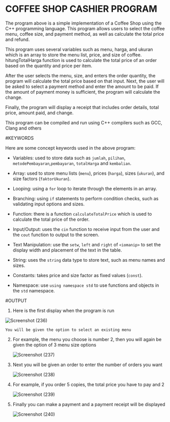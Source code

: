 # COFFEE SHOP CASHIER PROGRAM
  The program above is a simple implementation of a Coffee Shop using the C++ 
  programming language. This program allows users to select the coffee menu, 
  coffee size, and payment method, as well as calculate the total price and 
  refund.

  This program uses several variables such as menu, harga, and ukuran which is an 
  array to store the menu list, price, and size of coffee. hitungTotalHarga 
  function is used to calculate the total price of an order based on the quantity 
  and price per item.

  After the user selects the menu, size, and enters the order quantity, the 
  program will calculate the total price based on that input. Next, the user will 
  be asked to select a payment method and enter the amount to be paid. If the 
  amount of payment money is sufficient, the program will calculate the change.

  Finally, the program will display a receipt that includes order details, total 
  price, amount paid, and change.

  This program can be compiled and run using C++ compilers such as GCC, Clang and 
  others

  #KEYWORDS
  
  Here are some concept keywords used in the above program:
   - Variables: used to store data such as `jumlah`, `pilihan`, 
    `metodePembayaran`,`pembayaran`, `totalHarga` and `kembalian`.

   - Array: used to store menu lists (`menu`), prices (`harga`), sizes 
    (`ukuran`), and size factors (`faktorUkuran`).
   - Looping: using a `for` loop to iterate through the elements in an array.
   - Branching: using `if` statements to perform condition checks, such as 
     validating input options and sizes.
   - Function: there is a function `calculateTotalPrice` which is used to 
     calculate the total price of the order.
   - Input/Output: uses the `cin` function to receive input from the user and the 
    `cout` function to output to the screen.
   - Text Manipulation: use the `setw`, `left` and `right` of `<iomanip>` to set 
     the display width and placement of the text in the table.
   - String: uses the `string` data type to store text, such as menu names and 
     sizes.
   - Constants: takes price and size factor as fixed values (`const`).
   - Namespace: use `using namespace std` to use functions and objects in the 
    `std` namespace.

#OUTPUT

1.  Here is the first display when the program is run
   
   ![Screenshot (236)](https://github.com/babyshark27/program-kasir-coffeshop/assets/136563048/c2cd3f21-1890-456d-bf57-799eccca7e5a)

    You will be given the option to select an existing menu

2.  For example, the menu you choose is number 2, then you will again be given 
    the option of 3 menu size options
    
    ![Screenshot (237)](https://github.com/babyshark27/program-kasir-coffeshop/assets/136563048/41239b22-94eb-4d74-9177-20608245bb25)

3. Next you will be given an order to enter the number of orders you want
   
   ![Screenshot (238)](https://github.com/babyshark27/program-kasir-coffeshop/assets/136563048/763a9109-27a6-46e9-9b63-8c849d347d31)

4. For example, if you order 5 copies, the total price you have to pay and 2
   
   ![Screenshot (239)](https://github.com/babyshark27/program-kasir-coffeshop/assets/136563048/6b77358a-1b20-4eaf-a2d1-b17fd235fd9f)

5. Finally you can make a payment and a payment receipt will be displayed
    
   ![Screenshot (240)](https://github.com/babyshark27/program-kasir-coffeshop/assets/136563048/9dc6efb6-eb9a-44d2-af07-2ae3dfaf5926)
